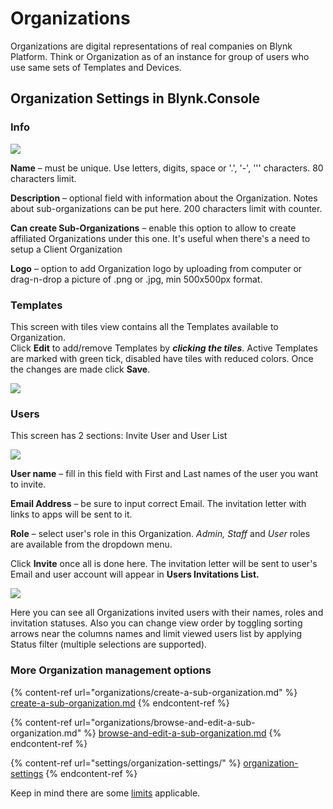 # Organizations

Organizations are digital representations of real companies on Blynk Platform. Think or Organization as of an instance for group of users who use same sets of Templates and Devices.

## Organization Settings in Blynk.Console&#x20;

### Info

![](../.gitbook/assets/org\_info.png)

**Name** – must be unique. Use letters, digits, space or '.', '-', ''' characters. 80 characters limit.

**Description** – optional field with information about the Organization. Notes about sub-organizations can be put here. 200 characters limit with counter.

**Can create Sub-Organizations** – enable this option to allow to create affiliated Organizations under this one. It's useful when there's a need to setup a Client Organization

**Logo** – option to add Organization logo by uploading from computer or drag-n-drop a picture of .png or .jpg, min 500x500px format.

### Templates

This screen with tiles view contains all the Templates available to Organization.\
Click **Edit** to add/remove Templates by _**clicking the tiles**_. Active Templates are marked with green tick, disabled have tiles with reduced colors. Once the changes are made click **Save**.

![](../.gitbook/assets/prod\_tiles.png)

### Users

This screen has 2 sections: Invite User and User List

![](../.gitbook/assets/inv\_user.png)

**User name** – fill in this field with First and Last names of the user you want to invite.

**Email Address** – be sure to input correct Email. The invitation letter with links to apps will be sent to it.

**Role** – select user's role in this Organization. _Admin, Staff_ and _User_ roles are available from the dropdown menu.

Click **Invite** once all is done here. The invitation letter will be sent to user's Email and user account will appear in **Users Invitations List.**

![](../.gitbook/assets/org\_usr\_list.png)

Here you can see all Organizations invited users with their names, roles and invitation statuses. Also you can change view order by toggling sorting arrows near the columns names and limit viewed users list by applying Status filter (multiple selections are supported).

### More Organization management options

{% content-ref url="organizations/create-a-sub-organization.md" %}
[create-a-sub-organization.md](organizations/create-a-sub-organization.md)
{% endcontent-ref %}

{% content-ref url="organizations/browse-and-edit-a-sub-organization.md" %}
[browse-and-edit-a-sub-organization.md](organizations/browse-and-edit-a-sub-organization.md)
{% endcontent-ref %}

{% content-ref url="settings/organization-settings/" %}
[organization-settings](settings/organization-settings/)
{% endcontent-ref %}

Keep in mind there are some [limits](limits.md#organization-limits) applicable.
